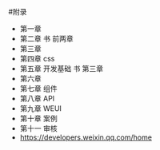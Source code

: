 #附录

* 第一章 
* 第二章 书 前两章
* 第三章 
* 第四章  css
* 第五章 开发基础  书 第三章
* 第六章 
* 第七章 组件 
* 第八章 API 
* 第九章 WEUI 
* 第十章 案例
* 第十一 审核
* https://developers.weixin.qq.com/home